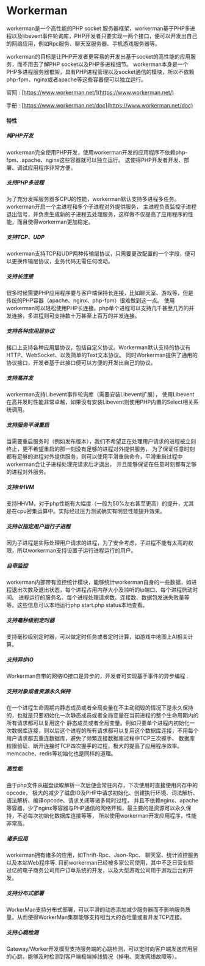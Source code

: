 # Workerman

workerman是一个高性能的PHP socket 服务器框架，workerman基于PHP多进程以及libevent事件轮询库，PHP开发者只要实现一两个接口，便可以开发出自己的网络应用，例如Rpc服务、聊天室服务器、手机游戏服务器等。

workerman的目标是让PHP开发者更容易的开发出基于socket的高性能的应用服务，而不用去了解PHP socket以及PHP多进程细节。 workerman本身是一个PHP多进程服务器框架，具有PHP进程管理以及socket通信的模块，所以不依赖php-fpm、nginx或者apache等这些容器便可以独立运行。

官网 : [https://www.workerman.net/](https://www.workerman.net/)

手册 : [https://www.workerman.net/doc](https://www.workerman.net/doc)

#### 特性

##### 纯PHP开发

workerman完全使用PHP开发，使用workerman开发的应用程序不依赖php-fpm、apache、nginx这些容器就可以独立运行。 这使得PHP开发者开发、部署、调试应用程序非常方便。

##### 支持PHP多进程

为了充分发挥服务器多CPU的性能，workerman默认支持多进程多任务。workerman开启一个主进程和多个子进程对外提供服务， 主进程负责监控子进程退出信号，并负责生成新的子进程去处理服务，这样做不仅提高了应用程序的性能，而且使得workerman更加稳定。

##### 支持TCP、UDP

workerman支持TCP和UDP两种传输层协议，只需要更改配置的一个字段，便可以更换传输层协议，业务代码无需任何改动。

##### 支持长连接

很多时候需要PHP应用程序要与客户端保持长连接，比如聊天室、游戏等，但是传统的PHP容器（apache、nginx、php-fpm）很难做到这一点。 使用workerman可以轻松使用PHP长连接。php单个进程可以支持几千甚至几万的并发连接，多进程则可支持数十万甚至上百万的并发连接。

##### 支持各种应用层协议

接口上支持各种应用层协议，包括自定义协议。Workerman默认支持的协议有HTTP、WebSocket、以及简单的Text文本协议。 同时Workerman提供了通用的协议接口，开发者基于此接口便可以方便的开发出自己的协议。

##### 支持高并发

workerman支持Libevent事件轮询库（需要安装Libevent扩展）， 使用Libevent在高并发时性能非常卓越，如果没有安装Libevent则使用PHP内置的Select相关系统调用。

##### 支持服务平滑重启

当需要重启服务时（例如发布版本），我们不希望正在处理用户请求的进程被立刻终止，更不希望重启的那一刻没有足够的进程对外提供服务， 为了保证任意时刻都有足够的进程对外提供服务，则可以使用平滑重启命令，平滑重启过程中workerman会让子进程处理完请求后才退出， 并且能够保证在任意时刻都有足够的进程对外服务。

##### 支持HHVM

支持HHVM，对于php性能有大幅度（一般为50%左右甚至更高）的提升，尤其是在cpu密集运算中。实际经过压力测试确实有明显性能提升效果。

##### 支持以指定用户运行子进程

因为子进程是实际处理用户请求的进程，为了安全考虑，子进程不能有太高的权限，所以workerman支持设置子运行进程运行的用户。

##### 自带监控

workerman内部带有监控统计模块，能够统计workerman自身的一些数据，如进程退出次数及退出状态，每个进程占用内存大小及监听的ip端口、每个进程启动时间、 进程运行的服务名、每个进程处理请求数、连接数、数据包发送失败量等等。这些信息可以本地运行php start.php status本地查看。

##### 支持毫秒级别定时器

支持毫秒级别定时器，可以做定时任务或者定时计算，如游戏中地图上AI相关计算。

##### 支持异步IO

Workerman自带的网络IO接口是异步的，开发者可实现基于事件的异步编程 . 

##### 支持对象或者资源永久保持

在一个进程生命周期内静态成员或者全局变量在不主动销毁的情况下是永久保持的，也就是只要初始化一次静态成员或者全局变量在当前进程的整个生命周期内的所有请求都可以复用这个 静态成员或者全局变量。例如只要单个进程内初始化一次数据库连接，则以后这个进程的所有请求都可以复用这个数据库连接，不用每个用户请求都去重连数据库，避免了频繁连接数据库过程中TCP三次握手、 数据库权限验证、断开连接时TCP四次握手的过程，极大的提高了应用程序效率。memcache、redis等初始化也是同样的道理。

##### 高性能

由于php文件从磁盘读取解析一次后便会常驻内存，下次使用时直接使用内存中的opcode， 极大的减少了磁盘IO及PHP中请求初始化、创建执行环境、词法解析、语法解析、编译opcode、请求关闭等诸多耗时过程， 并且不依赖nginx、apache等容器，少了nginx等容器与PHP通信的网络开销，最主要的是资源可以永久保持，不必每次初始化数据库连接等等， 所以使用workerman开发应用程序，性能非常高。

##### 诸多应用

workerman拥有诸多的应用，如Thrift-Rpc、Json-Rpc、 聊天室、统计监控服务以及本站Web程序等. 目前workerman已经被多家公司使用，其中不乏日营业额过亿的电子商务公司用户订单系统的开发，以及大型游戏公司用于游戏后台的开发。

##### 支持分布式部署

WorkerMan支持分布式部署，可以平滑的动态添加减少服务器而不影响服务质量。从而使得WorkerMan集群能够支持相当大的吞吐量或者并发TCP连接。

##### 支持心跳检测

Gateway/Worker开发模型支持服务端的心跳检测，可以定时向客户端发送应用层的心跳，能够及时检测到客户端极端掉线情况（掉电、突发网络故障等）。



